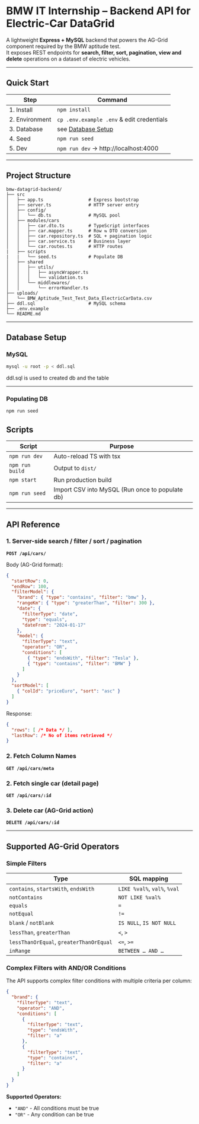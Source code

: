 # BMW IT Internship – Backend API for Electric-Car DataGrid

A lightweight **Express + MySQL** backend that powers the AG-Grid component required by the BMW aptitude test.  
It exposes REST endpoints for **search, filter, sort, pagination, view and delete** operations on a dataset of electric vehicles.

---

## Quick Start

| Step | Command |
|------|---------|
| 1. Install | `npm install` |
| 2. Environment | `cp .env.example .env` & edit credentials |
| 3. Database | see [Database Setup](#-database-setup) |
| 4. Seed | `npm run seed` |
| 5. Dev | `npm run dev` → http://localhost:4000 |

---

## Project Structure

```
bmw-datagrid-backend/
├── src
│   ├── app.ts                 # Express bootstrap
│   ├── server.ts              # HTTP server entry
│   ├── config/
│   │   └── db.ts              # MySQL pool
│   ├── modules/cars
│   │   ├── car.dto.ts         # TypeScript interfaces
│   │   ├── car.mapper.ts      # Row ⇆ DTO conversion
│   │   ├── car.repository.ts  # SQL + pagination logic
│   │   ├── car.service.ts     # Business layer
│   │   └── car.routes.ts      # HTTP routes
|   ├── scripts
|   |   └── seed.ts            # Populate DB
│   ├── shared
│   │   ├── utils/
│   │   │   ├── asyncWrapper.ts
│   │   │   └── validation.ts
│   │   └── middlewares/
│   │       └── errorHandler.ts
├── uploads/
│   └── BMW_Aptitude_Test_Test_Data_ElectricCarData.csv
├── ddl.sql                    # MySQL schema
├── .env.example
└── README.md
```

---

## Database Setup

### MySQL

```bash
mysql -u root -p < ddl.sql
```
ddl.sql is used to created db and the table

---
### Populating DB
```bash
npm run seed
```

## Scripts

| Script | Purpose |
|--------|---------|
| `npm run dev`   | Auto-reload TS with tsx |
| `npm run build` | Output to `dist/` |
| `npm start`     | Run production build |
| `npm run seed`  | Import CSV into MySQL (Run once to populate db) |

---

## API Reference

### 1. Server-side search / filter / sort / pagination
**`POST /api/cars/`**

Body (AG-Grid format):
```json
{
  "startRow": 0,
  "endRow": 100,
  "filterModel": {
    "brand": { "type": "contains", "filter": "bmw" },
    "rangeKm": { "type": "greaterThan", "filter": 300 },
    "date": { 
      "filterType": "date", 
      "type": "equals", 
      "dateFrom": "2024-01-17" 
    },
    "model": {
      "filterType": "text",
      "operator": "OR",
      "conditions": [
        { "type": "endsWith", "filter": "Tesla" },
        { "type": "contains", "filter": "BMW" }
      ]
    }
  },
  "sortModel": [
    { "colId": "priceEuro", "sort": "asc" }
  ]
}
```

Response:
```json
{
  "rows": [ /* Data */ ],
  "lastRow": /* No of items retrieved */
}
```
### 2. Fetch Column Names
**`GET /api/cars/meta`**

### 2. Fetch single car (detail page)
**`GET /api/cars/:id`**

### 3. Delete car (AG-Grid action)
**`DELETE /api/cars/:id`**

---

## Supported AG-Grid Operators

### **Simple Filters**
| Type        | SQL mapping |
|-------------|-------------|
| `contains`, `startsWith`, `endsWith` | `LIKE %val%`, `val%`, `%val` |
| `notContains` | `NOT LIKE %val%` |
| `equals`    | `=` |
| `notEqual`  | `!=` |
| `blank` / `notBlank` | `IS NULL`, `IS NOT NULL` |
| `lessThan`, `greaterThan` | `<`, `>` |
| `lessThanOrEqual`, `greaterThanOrEqual` | `<=`, `>=` |
| `inRange`   | `BETWEEN … AND …` |

### **Complex Filters with AND/OR Conditions**
The API supports complex filter conditions with multiple criteria per column:

```json
{
  "brand": {
    "filterType": "text",
    "operator": "AND",
    "conditions": [
      {
        "filterType": "text",
        "type": "endsWith",
        "filter": "a"
      },
      {
        "filterType": "text",
        "type": "contains",
        "filter": "a"
      }
    ]
  }
}
```

**Supported Operators:**
- `"AND"` - All conditions must be true
- `"OR"` - Any condition can be true
